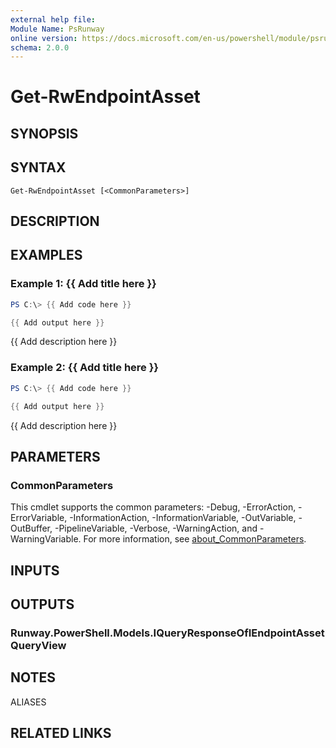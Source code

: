 ```yaml
---
external help file:
Module Name: PsRunway
online version: https://docs.microsoft.com/en-us/powershell/module/psrunway/get-rwendpointasset
schema: 2.0.0
---
```


# Get-RwEndpointAsset

## SYNOPSIS


## SYNTAX

```
Get-RwEndpointAsset [<CommonParameters>]
```

## DESCRIPTION


## EXAMPLES

### Example 1: {{ Add title here }}
```powershell
PS C:\> {{ Add code here }}

{{ Add output here }}
```

{{ Add description here }}

### Example 2: {{ Add title here }}
```powershell
PS C:\> {{ Add code here }}

{{ Add output here }}
```

{{ Add description here }}

## PARAMETERS

### CommonParameters
This cmdlet supports the common parameters: -Debug, -ErrorAction, -ErrorVariable, -InformationAction, -InformationVariable, -OutVariable, -OutBuffer, -PipelineVariable, -Verbose, -WarningAction, and -WarningVariable. For more information, see [about_CommonParameters](http://go.microsoft.com/fwlink/?LinkID=113216).

## INPUTS

## OUTPUTS

### Runway.PowerShell.Models.IQueryResponseOfIEndpointAssetQueryView

## NOTES

ALIASES

## RELATED LINKS

